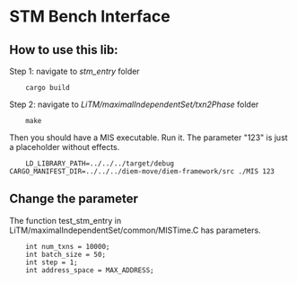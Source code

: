 # STM Bench Interface

## How to use this lib:

Step 1: navigate to *stm_entry* folder

        cargo build

Step 2: navigate to *LiTM/maximalIndependentSet/txn2Phase* folder

        make

Then you should have a MIS executable. Run it. The parameter "123" is just a placeholder without effects.

        LD_LIBRARY_PATH=../../../target/debug CARGO_MANIFEST_DIR=../../../diem-move/diem-framework/src ./MIS 123

## Change the parameter

The function test_stm_entry in LiTM/maximalIndependentSet/common/MISTime.C has parameters.

        int num_txns = 10000;
        int batch_size = 50;
        int step = 1;
        int address_space = MAX_ADDRESS;